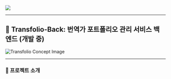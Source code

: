 <img src="https://capsule-render.vercel.app/api?type=waving&color=BDBDC8&height=150&section=header" />


---

## 📄 Transfolio-Back: 번역가 포트폴리오 관리 서비스 백엔드 (개발 중)

![Transfolio Concept Image](https://via.placeholder.com/800x450/B3E5FC/212121?text=Transfolio+Backend+Concept)

---

### 🚀 프로젝트 소개


